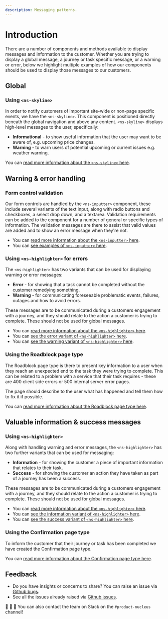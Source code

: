 ```yaml
---
description: Messaging patterns.
---
```


# Introduction

There are a number of components and methods available to display messages and information to the customer. Whether you are trying to display a global message, a journey or task specific message, or a warning or error, below we highlight multiple examples of how our components should be used to display those messages to our customers. 

## Global

### Using `<ns-skyline>`

In order to notify customers of important site-wide or non-page specific events, we have the `<ns-skyline>`. This component is positioned directly beneath the global navigation and above any content. `<ns-skyline>` displays high-level messages to the user, specifically:

- **Informational** - to show useful information that the user may want to be aware of, e.g. upcoming price changes.
- **Warning** - to warn users of potential upcoming or current issues e.g. weather warning.

You can [read more information about the `<ns-skyline>` here](https://docs.britishgas.design/components/ns-skyline).

## Warning & error handling

### Form control validation

Our form controls are handled by the `<ns-inputter>` component, these include several variants of the text input, along with radio buttons and checkboxes, a select drop down, and a textarea. Validation requirements can be added to the component for a number of general or specific types of information. The validation messages are there to assist that valid values are added and to show an error message when they're not. 

- You can [read more information about the `<ns-inputter>` here](https://docs.britishgas.design/components/ns-inputter).
- You can [see examples of `<ns-inputter>` here](https://docs.britishgas.design/components/ns-inputter).

### Using `<ns-highlighter>` for errors

The `<ns-highlighter>` has two variants that can be used for displaying warning or error messages:

- **Error** - for showing that a task cannot be completed without the customer remedying something.
- **Warning** - for communicating foreseeable problematic events, failures, outages and how to avoid errors.

These messages are to be communicated during a customers engagement with a journey, and they should relate to the action a customer is trying to complete. These should not be used for global messages.

- You can [read more information about the `<ns-highlighter>` here](https://docs.britishgas.design/components/ns-highlighter).
- You can [see the error variant of `<ns-highlighter>` here](https://www.britishgas.co.uk/nucleus/demo/index.html?path=/story/ns-highlighter--error).
- You can [see the warning variant of `<ns-highlighter>` here](https://www.britishgas.co.uk/nucleus/demo/index.html?path=/story/ns-highlighter--warning).


### Using the Roadblock page type

The Roadblock page type is there to present key information to a user when they reach an unexpected end to the task they were trying to complete. This can be related to a problem with a service that their task requires - these are 400 client side errors or 500 internal server error pages.

The page should describe to the user what has happened and tell them how to fix it if possible.

You can [read more information about the Roadblock page type here](https://docs.britishgas.design/page-types/roadblock).

## Valuable information & success messages

### Using `<ns-highlighter>`

Along with handling warning and error messages, the `<ns-highlighter>` has two further variants that can be used for messaging:

- **Information** - for showing the customer a piece of important information that relates to their task.
- **Success** - for showing the customer an action they have taken as part of a journey has been a success.

These messages are to be communicated during a customers engagement with a journey, and they should relate to the action a customer is trying to complete. These should not be used for global messages.

- You can [read more information about the `<ns-highlighter>` here](https://docs.britishgas.design/components/ns-highlighter).
- You can [see the information variant of `<ns-highlighter>` here](https://www.britishgas.co.uk/nucleus/demo/index.html?path=/story/ns-highlighter--information).
- You can [see the success variant of `<ns-highlighter>` here](https://www.britishgas.co.uk/nucleus/demo/index.html?path=/story/ns-highlighter--success).

### Using the Confirmation page type

To inform the customer that their journey or task has been completed we have created the Confirmation page type.

You can [read more information about the Confirmation page type here](https://docs.britishgas.design/page-types/confirmation).


## Feedback

* Do you have insights or concerns to share? You can raise an issue via [Github bugs](https://github.com/ConnectedHomes/nucleus/issues/new?assignees=&labels=Bug&template=a--bug-report.md&title=[bug]%20[patterns-messaging]).
* See all the issues already raised via [Github issues](https://github.com/connectedHomes/nucleus/issues?utf8=%E2%9C%93&q=is%3Aopen+is%3Aissue+label%3ABug+[patterns-messaging]).

💩 🎉 🦄 You can also contact the team on Slack on the `#product-nucleus` channel!
